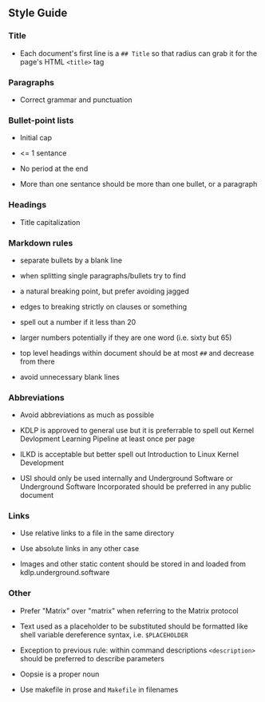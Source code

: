 ## Style Guide

### Title

  * Each document's first line is a `## Title` so that radius can grab it for the page's HTML `<title>` tag

### Paragraphs

  * Correct grammar and punctuation

### Bullet-point lists

  * Initial cap

  * <= 1 sentance

  * No period at the end

  * More than one sentance should be more than one bullet, or a paragraph

### Headings

  * Title capitalization

### Markdown rules

  * separate bullets by a blank line

  * when splitting single paragraphs/bullets try to find

  * a natural breaking point, but prefer avoiding jagged

  * edges to breaking strictly on clauses or something

  * spell out a number if it less than 20

  * larger numbers potentially if they are one word (i.e. sixty but 65)

  * top level headings within document should be at most `##` and decrease from there

  * avoid unnecessary blank lines

### Abbreviations

  * Avoid abbreviations as much as possible

  * KDLP is approved to general use but it is preferrable to spell out Kernel Devlopment Learning Pipeline at least once per page

  * ILKD is acceptable but better spell out Introduction to Linux Kernel Development

  * USI should only be used internally and Underground Software or Underground Software Incorporated should be preferred in any public document

### Links

  * Use relative links to a file in the same directory

  * Use absolute links in any other case

  * Images and other static content should be stored in and loaded from kdlp.underground.software

### Other

  * Prefer "Matrix" over "matrix" when referring to the Matrix protocol

  * Text used as a placeholder to be substituted should be formatted like shell variable dereference syntax, i.e. `$PLACEHOLDER`

  * Exception to previous rule: within command descriptions `<description>` should be preferred to describe parameters

  * Oopsie is a proper noun

  * Use makefile in prose and `Makefile` in filenames
